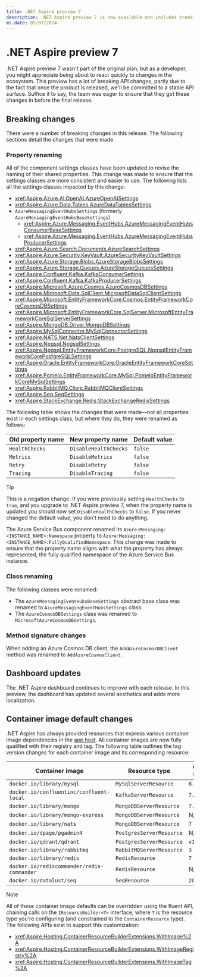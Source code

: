 ```yaml
---
title: .NET Aspire preview 7
description: .NET Aspire preview 7 is now available and includes breaking changes.
ms.date: 05/07/2024
---
```


# .NET Aspire preview 7

.NET Aspire preview 7 wasn't part of the original plan, but as a developer, you might appreciate being about to react quickly to changes in the ecosystem. This preview has a lot of breaking API changes, partly due to the fact that once the product is released, we'll be committed to a stable API surface. Suffice it to say, the team was eager to ensure that they got these changes in before the final release.

## Breaking changes

There were a number of breaking changes in this release. The following sections detail the changes that were made.

### Property renaming

All of the component settings classes have been updated to revise the naming of their shared properties. This change was made to ensure that the settings classes are more consistent and easier to use. The following lists all the settings classes impacted by this change:

- <xref:Aspire.Azure.AI.OpenAI.AzureOpenAISettings>
- <xref:Aspire.Azure.Data.Tables.AzureDataTablesSettings>
- `AzureMessagingEventHubsSettings` (formerly `AzureMessagingEventHubsBaseSettings`)
  - <xref:Aspire.Azure.Messaging.EventHubs.AzureMessagingEventHubsConsumerBaseSettings>
  - <xref:Aspire.Azure.Messaging.EventHubs.AzureMessagingEventHubsProducerSettings>
- <xref:Aspire.Azure.Search.Documents.AzureSearchSettings>
- <xref:Aspire.Azure.Security.KeyVault.AzureSecurityKeyVaultSettings>
- <xref:Aspire.Azure.Storage.Blobs.AzureStorageBlobsSettings>
- <xref:Aspire.Azure.Storage.Queues.AzureStorageQueuesSettings>
- <xref:Aspire.Confluent.Kafka.KafkaConsumerSettings>
- <xref:Aspire.Confluent.Kafka.KafkaProducerSettings>
- <xref:Aspire.Microsoft.Azure.Cosmos.AzureCosmosDBSettings>
- <xref:Aspire.Microsoft.Data.SqlClient.MicrosoftDataSqlClientSettings>
- <xref:Aspire.Microsoft.EntityFrameworkCore.Cosmos.EntityFrameworkCoreCosmosDBSettings>
- <xref:Aspire.Microsoft.EntityFrameworkCore.SqlServer.MicrosoftEntityFrameworkCoreSqlServerSettings>
- <xref:Aspire.MongoDB.Driver.MongoDBSettings>
- <xref:Aspire.MySqlConnector.MySqlConnectorSettings>
- <xref:Aspire.NATS.Net.NatsClientSettings>
- <xref:Aspire.Npgsql.NpgsqlSettings>
- <xref:Aspire.Npgsql.EntityFrameworkCore.PostgreSQL.NpgsqlEntityFrameworkCorePostgreSQLSettings>
- <xref:Aspire.Oracle.EntityFrameworkCore.OracleEntityFrameworkCoreSettings>
- <xref:Aspire.Pomelo.EntityFrameworkCore.MySql.PomeloEntityFrameworkCoreMySqlSettings>
- <xref:Aspire.RabbitMQ.Client.RabbitMQClientSettings>
- <xref:Aspire.Seq.SeqSettings>
- <xref:Aspire.StackExchange.Redis.StackExchangeRedisSettings>

The following table shows the changes that were made—not all properties exist in each settings class, but where they do, they were renamed as follows:

| Old property name | New property name     | Default value |
|-------------------|-----------------------|---------------|
| `HealthChecks`    | `DisableHealthChecks` | `false`       |
| `Metrics`         | `DisableMetrics`      | `false`       |
| `Retry`           | `DisableRetry`        | `false`       |
| `Tracing`         | `DisableTracing`      | `false`       |

> [!TIP]
> This is a negation change. If you were previously setting `HealthChecks` to `true`, and you upgrade to .NET Aspire preview 7, when the property name is updated you should now set `DisableHealthChecks` to `false`. If you never changed the default value, you don't need to do anything.

The Azure Service Bus component renamed its `Azure:Messaging:<INSTANCE_NAME>:Namespace` property to `Azure:Messaging:<INSTANCE_NAME>:FullyQualifiedNamespace`. This change was made to ensure that the property name aligns with what the property has always represented, the fully qualified namespace of the Azure Service Bus instance.

### Class renaming

The following classes were renamed:

- The `AzureMessagingEventHubsBaseSettings` abstract base class was renamed to `AzureMessagingEventHubsSettings` class.
- The `AzureCosmosDBSettings` class was renamed to `MicrosoftAzureCosmosDBSettings`.

### Method signature changes

When adding an Azure Cosmos DB client, the `AddAzureCosmosDBClient` method was renamed to `AddAzureCosmosClient`.

## Dashboard updates

The .NET Aspire dashboard continues to improve with each release. In this preview, the dashboard has updated several aesthetics and adds more localization.

## Container image default changes

.NET Aspire has always provided resources that express various container image dependencies in the [app host](../fundamentals/app-host-overview.md). All container images are now fully qualified with their registry and tag. The following table outlines the tag version changes for each container image and its corresponding resource:

| Container image | Resource type | Old tag | New tag |
|--|--|--|--|
| `docker.io/library/mysql` | `MySqlServerResource` | `8.3.0` | `8.3` |
| `docker.io/confluentinc/confluent-local` | `KafkaServerResource` | `7.6.0` | `7.6.1` |
| `docker.io/library/mongo` | `MongoDBServerResource` | `7.0.5` | `7.0` |
| `docker.io/library/mongo-express` | `MongoDBServerResource` | N/A | `1.0` |
| `docker.io/library/nats` | `MongoDBServerResource` | `7` | `2.10` |
| `docker.io/dpage/pgadmin4` | `PostgresServerResource` | N/A | `8.5` |
| `docker.io/qdrant/qdrant` | `PostgresServerResource` | `v1.8.3` | `v1.8.4` |
| `docker.io/library/rabbitmq` | `RabbitMQServerResource` | `3` | `3.13` |
| `docker.io/library/redis` | `RedisResource` | `7` | `7.2` |
| `docker.io/rediscommander/redis-commander` | `RedisResource` | N/A | `latest` |
| `docker.io/datalust/seq` | `SeqResource` | `2024.1` | `2024.2` |

> [!NOTE]
> All of these container image defaults can be overridden using the fluent API, chaining calls on the `IResourceBuilder<T>` interface, where `T` is the resource type you're configuring (and constrained to the `ContainerResource` type). The following APIs exist to support this customization:
>
> - <xref:Aspire.Hosting.ContainerResourceBuilderExtensions.WithImage%2A>
> - <xref:Aspire.Hosting.ContainerResourceBuilderExtensions.WithImageRegistry%2A>
> - <xref:Aspire.Hosting.ContainerResourceBuilderExtensions.WithImageTag%2A>
